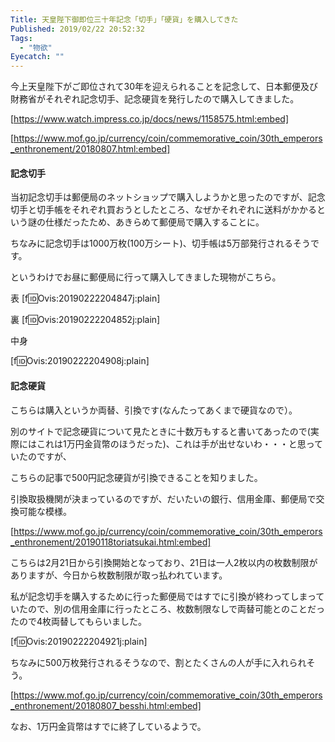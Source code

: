 ```yaml
---
Title: 天皇陛下御即位三十年記念「切手」「硬貨」を購入してきた
Published: 2019/02/22 20:52:32
Tags:
  - "物欲"
Eyecatch: ""
---
```

今上天皇陛下がご即位されて30年を迎えられることを記念して、日本郵便及び財務省がそれぞれ記念切手、記念硬貨を発行したので購入してきました。  



[https://www.watch.impress.co.jp/docs/news/1158575.html:embed]

[https://www.mof.go.jp/currency/coin/commemorative_coin/30th_emperors_enthronement/20180807.html:embed]

<!-- more -->
#### 記念切手

当初記念切手は郵便局のネットショップで購入しようかと思ったのですが、記念切手と切手帳をそれぞれ買おうとしたところ、なぜかそれぞれに送料がかかるという謎の仕様だったため、あきらめて郵便局で購入することに。  

ちなみに記念切手は1000万枚(100万シート)、切手帳は5万部発行されるそうです。  

というわけでお昼に郵便局に行って購入してきました現物がこちら。  


表
[f:id:Ovis:20190222204847j:plain]


裏
[f:id:Ovis:20190222204852j:plain]

中身


[f:id:Ovis:20190222204908j:plain]



#### 記念硬貨  

こちらは購入というか両替、引換です(なんたってあくまで硬貨なので）。  

別のサイトで記念硬貨について見たときに十数万もすると書いてあったので(実際にはこれは1万円金貨幣のほうだった)、これは手が出せないわ・・・と思っていたのですが、  



<?# Twitter 1098794572606595073 /?>

こちらの記事で500円記念硬貨が引換できることを知りました。  


引換取扱機関が決まっているのですが、だいたいの銀行、信用金庫、郵便局で交換可能な模様。  

[https://www.mof.go.jp/currency/coin/commemorative_coin/30th_emperors_enthronement/20190118toriatsukai.html:embed]

こちらは2月21日から引換開始となっており、21日は一人2枚以内の枚数制限がありますが、今日から枚数制限が取っ払われています。  

私が記念切手を購入するために行った郵便局ではすでに引換が終わってしまっていたので、別の信用金庫に行ったところ、枚数制限なしで両替可能とのことだったので4枚両替してもらいました。  



[f:id:Ovis:20190222204921j:plain]



ちなみに500万枚発行されるそうなので、割とたくさんの人が手に入れられそう。  

[https://www.mof.go.jp/currency/coin/commemorative_coin/30th_emperors_enthronement/20180807_besshi.html:embed]

なお、1万円金貨幣はすでに終了しているようで。  